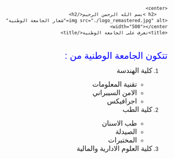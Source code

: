 

<!DOCTYPE html>
<html lang="en">
<head>
    <meta charset="UTF-8">
   
    
    <center>
        <h2 >بسم الله الرحمن الرحيم</h2>
    <img src="./logo_remastered.jpg" alt="شعار الجامعة الوطنية" width="500"></center>
    <title>تعرف على الجامعة الوطنية</title>
</head>
<body dir="rtl"> 
    <h1></h1>
    <font  color="blue" size="5" face="arial">تتكون الجامعة الوطنية من : </font>
<ol>
 <li> <font  color="" size="4" face="arial">كلية الهندسة</font> </li> 
 <ul>
    <li><font  color="" size="4" face="arial">تقنية المعلومات </font> </li> </li>
    <li><font  color="" size="4" face="arial">الامن السيبراني  </font> </li> </li>
    <li><font  color="" size="4" face="arial">اجرافيكس  </font> </li> </li>

</ul> 
   <li color="red"><font  color="" size="4" face="arial">كلية الطب</font></li> 
<ul>
    <li><font  color="" size="4" face="arial"> طب الاسنان </font> </li> </li>
    <li><font  color="" size="4" face="arial">الصيدلة  </font> </li> </li>
    <li><font  color="" size="4" face="arial">المختبرات  </font> </li> </li>

</ul>
<li><font  color="" size="4" face="arial">كلية العلوم الادارية والمالية  </font> </li> </li>

</ol>
</body>
</html>

    

